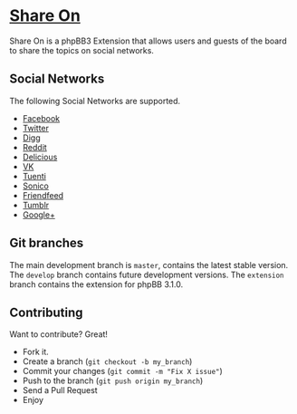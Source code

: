 [Share On](http://www.phpbb.com/customise/db/mod/share_on/)
=============
Share On is a phpBB3 Extension that allows users and guests of the board to share the topics on social networks.


Social Networks
-------
The following Social Networks are supported.
* [Facebook](https://www.facebook.com/)
* [Twitter](http://twitter.com/)
* [Digg](http://digg.com/)
* [Reddit](http://www.reddit.com/)
* [Delicious](https://delicious.com/)
* [VK](http://vk.com/)
* [Tuenti](http://www.tuenti.com/)
* [Sonico](http://www.sonico.com/)
* [Friendfeed](http://friendfeed.com/)
* [Tumblr](https://www.tumblr.com/)
* [Google+](https://plus.google.com/)


Git branches
------------
The main development branch is `master`, contains the latest stable version. The `develop` branch contains future development versions. The `extension` branch contains the extension for phpBB 3.1.0.


Contributing
------------
Want to contribute? Great!
* Fork it.
* Create a branch (`git checkout -b my_branch`)
* Commit your changes (`git commit -m "Fix X issue"`)
* Push to the branch (`git push origin my_branch`)
* Send a Pull Request
* Enjoy

